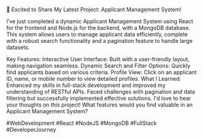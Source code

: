 🚀 Excited to Share My Latest Project: Applicant Management System!

I’ve just completed a dynamic Applicant Management System using React for the frontend and Node.js for the backend, with a MongoDB database. This system allows users to manage applicant data efficiently, complete with a robust search functionality and a pagination feature to handle large datasets.

Key Features:
Interactive User Interface: Built with a user-friendly layout, making navigation seamless.
Dynamic Search and Filter Options: Quickly find applicants based on various criteria.
Profile View: Click on an applicant ID, name, or mobile number to view detailed profiles.
What I Learned:
Enhanced my skills in full-stack development and improved my understanding of RESTful APIs.
Faced challenges with pagination and data filtering but successfully implemented effective solutions.
I'd love to hear your thoughts on this project! What features would you find valuable in an Applicant Management System?

#WebDevelopment #React #NodeJS #MongoDB #FullStack #DeveloperJourney
